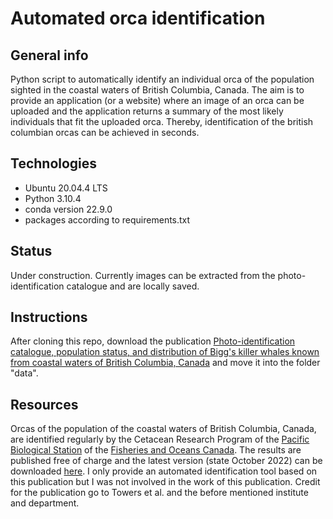 # Automated orca identification

## General info
Python script to automatically identify an individual orca of the population sighted in the coastal waters of British Columbia, Canada. The aim is to provide an application (or a website) where an image of an orca can be uploaded and the application returns a summary of the most likely individuals that fit the uploaded orca. Thereby, identification of the british columbian orcas can be achieved in seconds.

## Technologies
* Ubuntu 20.04.4 LTS
* Python 3.10.4
* conda version 22.9.0
* packages according to requirements.txt

## Status
Under construction.
Currently images can be extracted from the photo-identification catalogue and are locally saved.

## Instructions
After cloning this repo, download the publication [Photo-identification catalogue, population status, and distribution of Bigg's killer whales known from coastal waters of British Columbia, Canada](https://publications.gc.ca/site/eng/9.873109/publication.html) and move it into the folder "data".

## Resources
Orcas of the population of the coastal waters of British Columbia, Canada, are identified regularly by the Cetacean Research Program of the [Pacific Biological Station](https://www.pac.dfo-mpo.gc.ca/science/facilities-installations/index-eng.html) of the [Fisheries and Oceans Canada](https://www.dfo-mpo.gc.ca/index-eng.html). The results are published free of charge and the latest version (state October 2022) can be downloaded [here](https://publications.gc.ca/site/eng/9.873109/publication.html). I only provide an automated identification tool based on this publication but I was not involved in the work of this publication. Credit for the publication go to Towers et al. and the before mentioned institute and department.
